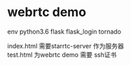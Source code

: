 # webrtc demo

 env python3.6 flask flask_login tornado

 index.html 需要starrtc-server 作为服务器  
 test.html 为webrtc demo 需要 ssh证书